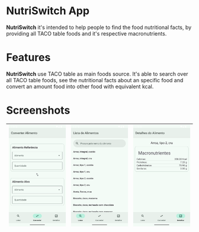 NutriSwitch App
==================

**NutriSwitch** it's intended to help people to find the food nutritional facts, by providing all
TACO table foods and it's respective macronutrients.

# Features

**NutriSwitch** use TACO table as main foods source. It's able to search over all TACO table foods,
see the nutritional facts about an specific food and convert an amount food into other food with
equivalent kcal.

# Screenshots

| ![](/docs/images/screenshot-convert_screen.png) | ![](/docs/images/screenshot-list_screen.png) | ![](/docs/images/screenshot-detail_screen.png) |
|-------------------------------------------------|----------------------------------------------|------------------------------------------------|